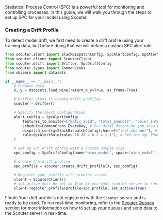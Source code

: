 Statistical Process Control (SPC) is a powerful tool for monitoring and controlling processes. In this guide, we will walk you through the steps to set up SPC for your model using Scouter.

### Creating a Drift Profile
To detect model drift, we first need to create a drift profile using your training data, but before doing that we will define a custom SPC alert rule.


```python
from scouter.alert import SlackDispatchConfig, SpcAlertConfig, SpcAlertRule
from scouter.client import ScouterClient
from scouter.drift import Drifter, SpcDriftConfig
from scouter.types import CommonCrons
from sklearn import datasets

if __name__ == "__main__":
    # Prepare data
    X, y = datasets.load_wine(return_X_y=True, as_frame=True)

    # Drifter class to create drift profiles
    scouter = Drifter()

    # Specify the alert configuration
    alert_config = SpcAlertConfig(
        features_to_monitor=["malic_acid", "total_phenols", "color_intensity"], # Defaults to all features if left empty
        schedule=CommonCrons.EveryDay, # Run drift detection job once daily
        dispatch_config=SlackDispatchConfig(channel="test_channel"), # Notify my team Slack channel if drift is detected
        rule=SpcAlertRule(rule="16 32 4 8 2 4 1 1"), # See the spc theory doc for additional info
    )

    # Set up SPC drift config with a custom sample size
    spc_config = SpcDriftConfig(name="wine_model", space="wine_model", version="0.0.1", alert_config=alert_config, sample_size=1000)

    # Create the drift profile
    spc_profile = scouter.create_drift_profile(X, spc_config)

    # Register your profile with scouter server
    client = ScouterClient()
    # set_active must be set to True if you want scouter server to run the drift detection job
    client.register_profile(profile=spc_profile, set_active=True)
```

!!!note
    Your drift profile is not registered with the `Scouter` server and is ready to be used. To run real-time monitoring, refer to the [Scouter Queues](#) section for more information on how to set up your queues and send data to the Scouter server in real-time.
